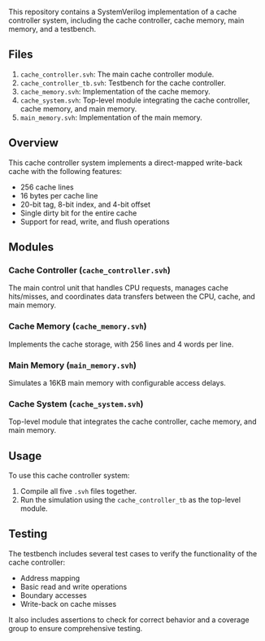 This repository contains a SystemVerilog implementation of a cache controller system, including the cache controller, cache memory, main memory, and a testbench.

## Files

1. `cache_controller.svh`: The main cache controller module.
2. `cache_controller_tb.svh`: Testbench for the cache controller.
3. `cache_memory.svh`: Implementation of the cache memory.
4. `cache_system.svh`: Top-level module integrating the cache controller, cache memory, and main memory.
5. `main_memory.svh`: Implementation of the main memory.

## Overview

This cache controller system implements a direct-mapped write-back cache with the following features:

- 256 cache lines
- 16 bytes per cache line
- 20-bit tag, 8-bit index, and 4-bit offset
- Single dirty bit for the entire cache
- Support for read, write, and flush operations

## Modules

### Cache Controller (`cache_controller.svh`)

The main control unit that handles CPU requests, manages cache hits/misses, and coordinates data transfers between the CPU, cache, and main memory.

### Cache Memory (`cache_memory.svh`)

Implements the cache storage, with 256 lines and 4 words per line.

### Main Memory (`main_memory.svh`)

Simulates a 16KB main memory with configurable access delays.

### Cache System (`cache_system.svh`)

Top-level module that integrates the cache controller, cache memory, and main memory.

## Usage

To use this cache controller system:

1. Compile all five `.svh` files together.
2. Run the simulation using the `cache_controller_tb` as the top-level module.

## Testing

The testbench includes several test cases to verify the functionality of the cache controller:

- Address mapping
- Basic read and write operations
- Boundary accesses
- Write-back on cache misses

It also includes assertions to check for correct behavior and a coverage group to ensure comprehensive testing.

